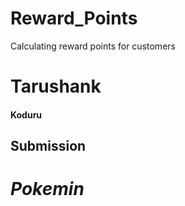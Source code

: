 # Reward_Points
Calculating reward points for customers


# Tarushank
#### Koduru
## Submission

<h1> <i> Pokemin </i> </h1>
